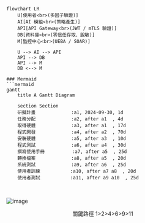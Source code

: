 ```mermaid
flowchart LR
    U[使用者<br>(多因子驗證)]
    AI[AI 模組<br>(策略產生)]
    API[API Gateway<br>(JWT / mTLS 驗證)]
    DB[資料庫<br>(零信任存取、脫敏)]
    M[監控中心<br>(UEBA / SOAR)]

    U --> AI --> API
    API --> DB
    API --> M
    DB <--> M

### Mermaid
```mermaid
gantt
    title A Gantt Diagram

    section Section
    研擬計畫             :a1, 2024-09-30, 1d
    任務分配             :a2, after a1  , 4d
    取得硬體             :a3, after a1  , 17d
    程式開發             :a4, after a2  , 70d
    安裝硬體             :a5, after a3  , 10d
    程式測試             :a6, after a4  , 30d
    撰寫使用手冊          :a7, after a5  , 25d
    轉換檔案             :a8, after a5  , 20d
    系統測試             :a9, after a6  , 25d
    使用者訓練           :a10, after a7 a8  , 20d
    使用者測試           :a11, after a9 a10  , 25d
```

&nbsp;
&nbsp;


![image](https://github.com/user-attachments/assets/3a50da73-2de8-4e0f-ad45-cd06a98928f0)

<p align="center">關鍵路徑 1>2>4>6>9>11</p>
